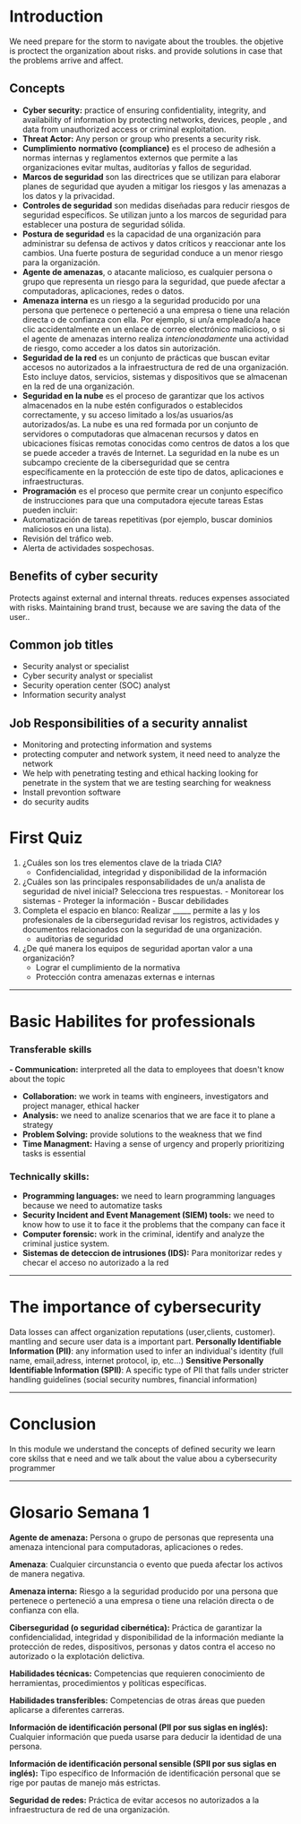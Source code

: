 # Introduction
We need prepare for the storm to navigate about the troubles. the objetive is proctect the organization about risks. and provide solutions in case that the problems arrive and affect.

## Concepts
- **Cyber security:** practice of ensuring confidentiality, integrity, and availability of information by protecting networks, devices, people , and data from unauthorized access or criminal exploitation. 
- **Threat Actor:** Any person or group who presents a security risk.
- **Cumplimiento** **normativo (compliance)** es el proceso de adhesión a normas internas y reglamentos externos que permite a las organizaciones evitar multas, auditorías y fallos de seguridad.
- **Marcos de seguridad** son las directrices que se utilizan para elaborar planes de seguridad que ayuden a mitigar los riesgos y las amenazas a los datos y la privacidad.
- **Controles de seguridad** son medidas diseñadas para reducir riesgos de seguridad específicos. Se utilizan junto a los marcos de seguridad para establecer una postura de seguridad sólida.
- **Postura de seguridad** es la capacidad de una organización para administrar su defensa de activos y datos críticos y reaccionar ante los cambios. Una fuerte postura de seguridad conduce a un menor riesgo para la organización.
- **Agente de amenazas**, o atacante malicioso, es cualquier persona o grupo que representa un riesgo para la seguridad, que puede afectar a computadoras, aplicaciones, redes o datos.
- **Amenaza interna** es un riesgo a la seguridad producido por una persona que pertenece o perteneció a una empresa o tiene una relación directa o de confianza con ella. Por ejemplo, si un/a empleado/a hace clic accidentalmente en un enlace de correo electrónico malicioso, o si el agente de amenazas interno realiza _intencionadamente_ una actividad de riesgo, como acceder a los datos sin autorización.
- **Seguridad de la red** es un conjunto de prácticas que buscan evitar accesos no autorizados a la infraestructura de red de una organización. Esto incluye datos, servicios, sistemas y dispositivos que se almacenan en la red de una organización.
- **Seguridad en la nube** es el proceso de garantizar que los activos almacenados en la nube estén configurados o establecidos correctamente, y su acceso limitado a los/as usuarios/as autorizados/as. La nube es una red formada por un conjunto de servidores o computadoras que almacenan recursos y datos en ubicaciones físicas remotas conocidas como centros de datos a los que se puede acceder a través de Internet. La seguridad en la nube es un subcampo creciente de la ciberseguridad que se centra específicamente en la protección de este tipo de datos, aplicaciones e infraestructuras.
- **Programación** es el proceso que permite crear un conjunto específico de instrucciones para que una computadora ejecute tareas Estas pueden incluir:
- Automatización de tareas repetitivas (por ejemplo, buscar dominios maliciosos en una lista).
- Revisión del tráfico web. 
- Alerta de actividades sospechosas.

## Benefits of cyber security
Protects against external and internal threats.
reduces expenses associated with risks.
Maintaining brand trust, because we are saving the data of the user..
## Common job titles
- Security analyst or specialist
- Cyber security analyst or specialist
- Security operation center (SOC) analyst
- Information security analyst

## Job Responsibilities of a security annalist
- Monitoring and protecting information and systems
- protecting computer and network system, it need need to analyze the network
- We help with penetrating testing and ethical hacking looking for penetrate in the system that we are testing searching for weakness
- Install prevontion software
- do security audits

# First Quiz
1. ¿Cuáles son los tres elementos clave de la triada CIA?
     - Confidencialidad, integridad y disponibilidad de la información
2.   ¿Cuáles son las principales responsabilidades de un/a analista de seguridad de nivel inicial? Selecciona tres respuestas.
    - Monitorear los sistemas
    - Proteger la información
    - Buscar debilidades
3.  Completa el espacio en blanco: Realizar _____ permite a las y los profesionales de la ciberseguridad revisar los registros, actividades y documentos relacionados con la seguridad de una organización.
	 - auditorias de seguridad
4. ¿De qué manera los equipos de seguridad aportan valor a una organización?
	- Lograr el cumplimiento de la normativa
	- Protección contra amenazas externas e internas

- - -
# Basic Habilites for professionals
### Transferable skills
**- Communication:** interpreted all the data to employees that doesn't know about the topic
- **Collaboration:** we work in teams with engineers, investigators and project manager, ethical hacker
- **Analysis:** we need to analize scenarios that we are face it to plane a strategy
- **Problem Solving:** provide solutions to the weakness that we find
- **Time Managment:** Having a sense of urgency and properly prioritizing tasks is essential
### Technically skills:
- **Programming languages:** we need to learn programming languages because we need to automatize tasks
- **Security Incident and Event Management (SIEM) tools:** we need to know how to use it to face it the problems that the company can face it
- **Computer forensic:** work in the criminal, identify and analyze the criminal justice system.
- **Sistemas de deteccion de intrusiones (IDS):** Para monitorizar redes y checar el acceso no autorizado a la red
- - - 
# The importance of cybersecurity
Data losses can affect organization reputations (user,clients, customer). mantling and secure user data is a important part.
**Personally Identifiable Information (PII)**: any information used to infer an individual's identity   (full name, email,adress, internet protocol, ip, etc...)
**Sensitive Personally Identifiable Information (SPII)**: A specific type of PII that falls under stricter handling guidelines (social security numbres, financial information)
- - -
# Conclusion
In this module we understand the concepts of defined security
we learn core skilss that e need
and we talk about the value abou a cybersecurity programmer

- - -
# Glosario Semana 1
**Agente de amenaza:** Persona o grupo de personas que representa una amenaza intencional para computadoras, aplicaciones o redes.

**Amenaza**: Cualquier circunstancia o evento que pueda afectar los activos de manera negativa.

**Amenaza interna:** Riesgo a la seguridad producido por una persona que pertenece o perteneció a una empresa o tiene una relación directa o de confianza con ella.

**Ciberseguridad (o seguridad cibernética):** Práctica de garantizar la confidencialidad, integridad y disponibilidad de la información mediante la protección de redes, dispositivos, personas y datos contra el acceso no autorizado o la explotación delictiva.

**Habilidades técnicas:** Competencias que requieren conocimiento de herramientas, procedimientos y políticas específicas.

**Habilidades transferibles:** Competencias de otras áreas que pueden aplicarse a diferentes carreras.

**Información de identificación personal (PII por sus siglas en inglés):** Cualquier información que pueda usarse para deducir la identidad de una persona.

**Información de identificación personal sensible (SPII por sus siglas en inglés):** Tipo específico de Información de identificación personal que se rige por pautas de manejo más estrictas.

**Seguridad de redes:** Práctica de evitar accesos no autorizados a la infraestructura de red de una organización.